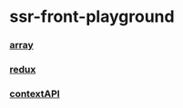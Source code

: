 # ssr-front-playground

### [array](https://docs.google.com/presentation/d/1FmQYT2okvN-ABUXAgsAUhbzZKg45l0e9z92ZdQ4OLTk/edit?usp=sharing)
### [redux](https://docs.google.com/presentation/d/1CHEZIOOBgFtKuJZ5bmZc49KrVAyHh9rFoF-rj-zRs2k/edit?usp=sharing)
### [contextAPI](https://docs.google.com/presentation/d/1zwat5nZcSn35kBuSRBhS64G6aliB8iuXi33Q42FOJa4/edit?usp=sharing)
